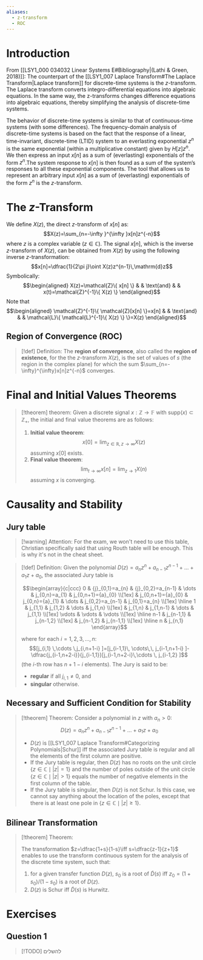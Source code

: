 ```yaml
---
aliases:
  - z-transform
  - ROC
---
```

# Introduction
From [[LSY1_000 034032 Linear Systems E#Bibliography|(Lathi & Green, 2018)]]:
The counterpart of the [[LSY1_007 Laplace Transform#The Laplace Transform|Laplace transform]] for discrete-time systems is the $z$-transform. The Laplace transform converts integro-differential equations into algebraic equations. In the same way, the z-transforms changes difference equations into algebraic equations, thereby simplifying the analysis of discrete-time systems.

The behavior of discrete-time systems is similar to that of continuous-time systems (with some differences). The frequency-domain analysis of discrete-time systems is based on the fact that the response of a linear, time-invariant, discrete-time (LTID) system to an everlasting exponential $z^{n}$ is the same exponential (within a multiplicative constant) given by $H[z]z^{n}$. We then express an input $x[n]$ as a sum of (everlasting) exponentials of the form $z^{n}$.The system response to $x[n]$ is then found as a sum of the system’s responses to all these exponential components. The tool that allows us to represent an arbitrary input $x[n]$ as a sum of (everlasting) exponentials of the form $z^{n}$ is the $z$-transform.

# The $z$-Transform

We define $X(z)$, the direct $z$-transform of $x[n]$ as:
$$X(z)=\sum_{n=-\infty }^{\infty }x[n]z^{-n}$$
where $z$ is a complex variable ($z\in \mathbb{C}$). The signal $x[n]$, which is the inverse $z$-transform of $X(z)$, can be obtained from $X(z)$ by using the following inverse $z$-transformation:
$$x[n]=\dfrac{1}{2\pi j}\oint X(z)z^{n-1}\,\mathrm{d}z$$
Symbolically:
$$\begin{aligned}
X(z)=\mathcal{Z}\{ x[n] \} &  & \text{and} &  & x(t)=\mathcal{Z}^{-1}\{ X(z) \}
\end{aligned}$$
Note that
$$\begin{aligned}
\mathcal{Z}^{-1}\{ \mathcal{Z}[x[n] \}=x[n] &  & \text{and} &  & \mathcal{L}\{ \mathcal{L}^{-1}\{ X(z) \} \}=X(z)
\end{aligned}$$

## Region of Convergence (ROC)
>[!def] Definition: 
 >The **region of convergence**, also called the **region of existence**, for the the $z$-transform $X(z)$, is the set of values of $s$ (the region in the complex plane) for which the sum $\sum_{n=-\infty}^{\infty}x[n]z^{-n}$ converges.
 
# Final and Initial Values Theorems

>[!theorem] theorem: 
> Given a discrete signal $x:\mathbb{Z}\to \mathbb{F}$ with $\mathrm{supp}(x) \subset \mathbb{Z}_{+}$, the initial and final value theorems are as follows:
> 1. **Initial value theorem**:
> 	$$x[0]=\lim_{ z\in \mathbb{R},\, z \to \infty}X(z)$$
> 	assuming $x[0]$ exists.
> 2. **Final value theorem**:
> 	$$\lim_{ t \to \infty}x[n]=\lim_{ z \to 1}X(n)$$
> 	assuming $x$ is converging.


# Causality and Stability

## Jury table


>[!warning] Attention: 
 >For the exam, we won't need to use this table, Christian specifically said that using Routh table will be enough. This is why it's not in the cheat sheet.

>[!def] Definition: 
> Given the polynomial $D(z)=a_{n}z^{n}+a_{n-1}z^{n-1}+\dots+{a}_{1}z+{a}_{0}$, the associated Jury table is
> 
> $$\begin{array}{c|ccc}
>  0 & {j}_{0,1}=a_{n} & {j}_{0,2}=a_{n-1} & \dots  & j_{0,n}=a_{1} & j_{0,n+1}={a}_{0} \\[1ex]
>  & j_{0,n+1}={a}_{0} & j_{0,n}={a}_{1} & \dots  & j_{0,2}=a_{n-1} & j_{0,1}=a_{n}  \\[1ex]
> \hline 1  & j_{1,1} & j_{1,2} & \dots  & j_{1,n} \\[1ex]
>  & j_{1,n} & j_{1,n-1} & \dots  & j_{1,1} \\[1ex]
>  \vdots  & \vdots  & \vdots  \\[1ex]
> \hline n-1 & j_{n-1,1} & j_{n-1,2} \\[1ex]
>  & j_{n-1,2} & j_{n-1,1} \\[1ex]
> \hline n & j_{n,1}
>  \end{array}$$
>  
>  where for each $i=1,2,3,\dots,n$:
>  $$[j_{i,1} \,\cdots \,j_{i,n+1-i} ]=[j_{i-1,1}\, \cdots\,\, j_{i-1,n+1-i} ]-\dfrac{j_{i-1,n+2-i}}{j_{i-1,1}}[j_{i-1,n+2-i}\,\cdots \, j_{i-1,2} ]$$
>  (the $i$-th row has $n+1-i$ elements). The Jury is said to be:
>  - **regular** if all $j_{i,1}\neq 0$, and
>  - **singular** otherwise.
> 

## Necessary and Sufficient Condition for Stability

>[!theorem] Theorem: 
> Consider a polynomial in $z$ with $a_{n}>0$:
> $$D(z)=a_{n}z^{n}+a_{n-1}z^{n-1}+\dots +{a}_{1}z+{a}_{0}$$
> - $D(z)$ is [[LSY1_007 Laplace Transform#Categorizing Polynomials|Schur]] iff the associated Jury table is regular and all the elements of the first column are positive.
> - If the Jury table is regular, then $D(z)$ has no roots on the unit circle $\{ z\in \mathbb{C}\mid \lvert z \rvert=1 \}$ and the number of poles outside of the unit circle $\{ z\in \mathbb{C} \mid \lvert z \rvert>1 \}$ equals the number of negative elements in the first column of the table.
> - If the Jury table is singular, then $D(z)$ is not Schur. Is this case, we cannot say anything about the location of the poles, except that there is at least one pole in $\{ z\in \mathbb{C}\mid \lvert z \rvert\geq 1 \}$.

## Bilinear Transformation


>[!theorem] Theorem: 
 >
> The transformation $z=\dfrac{1+s}{1-s}\iff s=\dfrac{z-1}{z+1}$ enables to use the transform continuous system for the analysis of the discrete time system, such that:
> 1. for a given transfer function $D(z)$, ${s}_{0}$ is a root of $\tilde{D}(s)$ iff ${z}_{0}=(1+{s}_{0})/(1-{s}_{0})$ is a root of $D(z)$.
> 2. $D(z)$ is Schur iff $\tilde{D}(s)$ is Hurwitz.


# Exercises

## Question 1

>[!TODO] להשלים